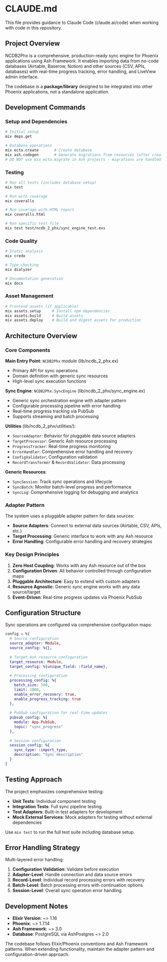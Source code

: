 # CLAUDE.md

This file provides guidance to Claude Code (claude.ai/code) when working with code in this repository.

## Project Overview

NCDB2Phx is a comprehensive, production-ready sync engine for Phoenix applications using Ash Framework. It enables importing data from no-code databases (Airtable, Baserow, Notion) and other sources (CSV, APIs, databases) with real-time progress tracking, error handling, and LiveView admin interface.

The codebase is a **package/library** designed to be integrated into other Phoenix applications, not a standalone application.

## Development Commands

### Setup and Dependencies
```bash
# Initial setup
mix deps.get

# Database operations
mix ecto.create       # Create database
mix ash.codegen       # Generate migrations from resources (after creating or modifying Ash code)
# DO NOT use mix ecto.migrate in Ash projects - migrations are handled by ash.codegen
```

### Testing
```bash
# Run all tests (includes database setup)
mix test

# Run with coverage
mix coveralls

# Run coverage with HTML report
mix coveralls.html

# Run specific test file
mix test test/ncdb_2_phx/sync_engine_test.exs
```

### Code Quality
```bash
# Static analysis
mix credo

# Type checking
mix dialyzer

# Documentation generation
mix docs
```

### Asset Management
```bash
# Frontend assets (if applicable)
mix assets.setup     # Install npm dependencies
mix assets.build     # Build assets
mix assets.deploy    # Build and digest assets for production
```

## Architecture Overview

### Core Components

**Main Entry Point**: `NCDB2Phx` module (lib/ncdb_2_phx.ex)
- Primary API for sync operations
- Domain definition with generic sync resources
- High-level sync execution functions

**Sync Engine**: `NCDB2Phx.SyncEngine` (lib/ncdb_2_phx/sync_engine.ex)
- Generic sync orchestration engine with adapter pattern
- Configurable processing pipeline with error handling
- Real-time progress tracking via PubSub
- Supports streaming and batch processing

**Utilities** (lib/ncdb_2_phx/utilities/):
- `SourceAdapter`: Behavior for pluggable data source adapters
- `TargetProcessor`: Generic Ash resource processing
- `ProgressTracker`: Real-time progress monitoring
- `ErrorHandler`: Comprehensive error handling and recovery
- `ConfigValidator`: Configuration validation
- `RecordTransformer` & `RecordValidator`: Data processing

**Generic Resources**:
- `SyncSession`: Track sync operations and lifecycle
- `SyncBatch`: Monitor batch-level progress and performance  
- `SyncLog`: Comprehensive logging for debugging and analytics

### Adapter Pattern

The system uses a pluggable adapter pattern for data sources:
- **Source Adapters**: Connect to external data sources (Airtable, CSV, APIs, etc.)
- **Target Processing**: Generic interface to work with any Ash resource
- **Error Handling**: Configurable error handling and recovery strategies

### Key Design Principles

1. **Zero Host Coupling**: Works with any Ash resource out of the box
2. **Configuration Driven**: All behavior controlled through configuration maps
3. **Pluggable Architecture**: Easy to extend with custom adapters
4. **Resource Agnostic**: Generic sync engine works with any data source/target
5. **Event-Driven**: Real-time progress updates via Phoenix PubSub

## Configuration Structure

Sync operations are configured via comprehensive configuration maps:

```elixir
config = %{
  # Source configuration
  source_adapter: Module,
  source_config: %{},
  
  # Target Ash resource configuration  
  target_resource: Module,
  target_config: %{unique_field: :field_name},
  
  # Processing configuration
  processing_config: %{
    batch_size: 100,
    limit: 1000,
    enable_error_recovery: true,
    enable_progress_tracking: true
  },
  
  # PubSub configuration for real-time updates
  pubsub_config: %{
    module: App.PubSub,
    topic: "sync_progress"
  },
  
  # Session configuration
  session_config: %{
    sync_type: :import_type,
    description: "Sync description"
  }
}
```

## Testing Approach

The project emphasizes comprehensive testing:

- **Unit Tests**: Individual component testing
- **Integration Tests**: Full sync pipeline testing  
- **Test Adapters**: Built-in test adapters for development
- **Mock External Services**: Mock adapters for testing without external dependencies

Use `mix test` to run the full test suite including database setup.

## Error Handling Strategy

Multi-layered error handling:
1. **Configuration Validation**: Validate before execution
2. **Adapter-Level**: Handle connection and data source errors
3. **Record-Level**: Individual record processing errors with recovery
4. **Batch-Level**: Batch processing errors with continuation options
5. **Session-Level**: Overall sync operation error handling

## Development Notes

- **Elixir Version**: ~> 1.16
- **Phoenix**: ~> 1.7.14  
- **Ash Framework**: ~> 3.0
- **Database**: PostgreSQL via AshPostgres ~> 2.0

The codebase follows Elixir/Phoenix conventions and Ash Framework patterns. When extending functionality, maintain the adapter pattern and configuration-driven approach.